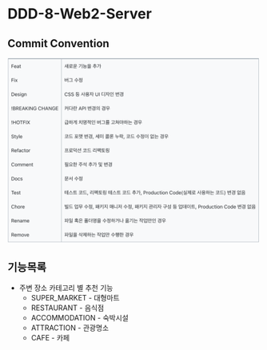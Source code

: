 # DDD-8-Web2-Server

## Commit Convention
![](images/commit_convention.png)

## 기능목록
- 주변 장소 카테고리 별 추천 기능
  - SUPER_MARKET - 대형마트
  - RESTAURANT - 음식점
  - ACCOMMODATION - 숙박시설
  - ATTRACTION - 관광명소
  - CAFE - 카페